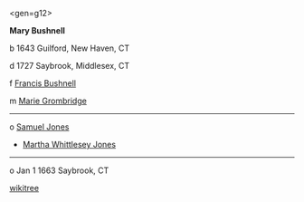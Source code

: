 <gen=g12>

<b>Mary Bushnell</b>

b 1643 Guilford, New Haven, CT

d 1727 Saybrook, Middlesex, CT

f [Francis Bushnell](../g13/francis_bushnell.md)

m [Marie Grombridge](../g13/marie_grombridge.md)

<hr>

o [Samuel Jones](../g12/samuel_jones.md)

- [Martha Whittlesey Jones](../g11/martha_whittlesey_jones.md)

<hr>

o Jan 1 1663 Saybrook, CT

[wikitree](https://www.wikitree.com/wiki/Bushnell-306)